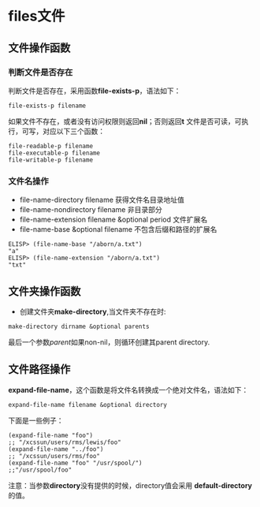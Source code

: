 # files文件

## 文件操作函数

### 判断文件是否存在
判断文件是否存在，采用函数**file-exists-p**，语法如下：
```elisp
file-exists-p filename
```
如果文件不存在，或者没有访问权限则返回**nil**；否则返回**t**
文件是否可读，可执行，可写，对应以下三个函数：
```elisp
file-readable-p filename
file-executable-p filename
file-writable-p filename
```

### 文件名操作
* file-name-directory filename 获得文件名目录地址值
* file-name-nondirectory filename 非目录部分
* file-name-extension filename &optional period 文件扩展名
* file-name-base &optional filename 不包含后缀和路径的扩展名
```elisp
ELISP> (file-name-base "/aborn/a.txt")
"a"
ELISP> (file-name-extension "/aborn/a.txt")
"txt"
```

## 文件夹操作函数
* 创建文件夹**make-directory**,当文件夹不存在时:
```elisp
make-directory dirname &optional parents
```
最后一个参数*parent*如果non-nil，则循环创建其parent directory.

## 文件路径操作
**expand-file-name**，这个函数是将文件名转换成一个绝对文件名，语法如下：
```elisp
expand-file-name filename &optional directory
```
下面是一些例子：
```
(expand-file-name "foo")
;; "/xcssun/users/rms/lewis/foo"
(expand-file-name "../foo")
;; "/xcssun/users/rms/foo"
(expand-file-name "foo" "/usr/spool/")
;;"/usr/spool/foo"
```
注意：当参数**directory**没有提供的时候，directory值会采用
**default-directory**的值。
